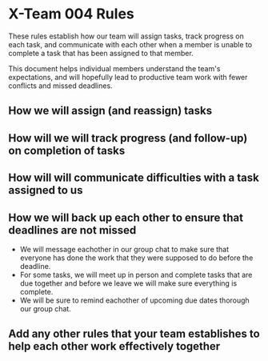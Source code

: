 # X-Team 004 Rules

These rules establish how our team will assign tasks,
track progress on each task, and communicate with each other 
when a member is unable to complete a task that has been assigned to that member.

This document helps individual members understand the team's expectations,
and will hopefully lead to productive team work with fewer conflicts
and missed deadlines.

## How we will assign (and reassign) tasks



## How will we will track progress (and follow-up) on completion of tasks



## How will will communicate difficulties with a task assigned to us



## How we will back up each other to ensure that deadlines are not missed

- We will message eachother in our group chat to make sure that everyone has done the work that they were supposed to do before the deadline.
- For some tasks, we will meet up in person and complete tasks that are due together and before we leave we will make sure everything is complete.
- We will be sure to remind eachother of upcoming due dates thorough our group chat.

## Add any other rules that your team establishes to help each other work effectively together



